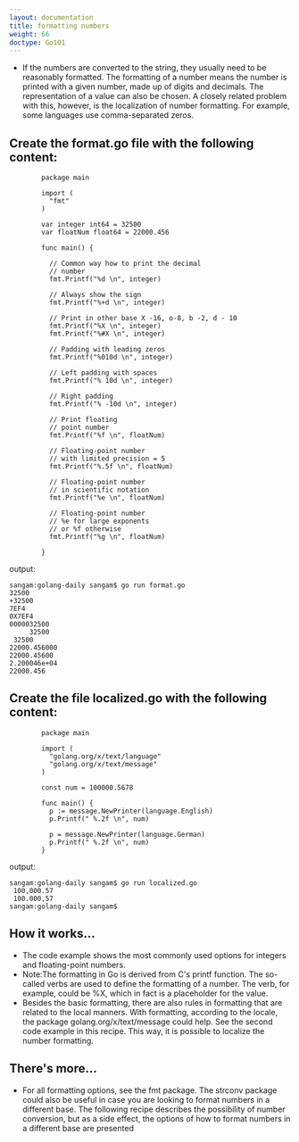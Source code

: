 ```yaml
---
layout: documentation
title: formatting numbers
weight: 66
doctype: Go101
---
```


- If the numbers are converted to the string, they usually need to be reasonably formatted. The formatting of a number means the number is printed with a given number, made up of digits and decimals. The representation of a value can also be chosen. A closely related problem with this, however, is the localization of number formatting. For example, some languages use comma-separated zeros.

## Create the format.go file with the following content:
```
        package main

        import (
          "fmt"
        )

        var integer int64 = 32500
        var floatNum float64 = 22000.456

        func main() {

          // Common way how to print the decimal
          // number
          fmt.Printf("%d \n", integer)

          // Always show the sign
          fmt.Printf("%+d \n", integer)

          // Print in other base X -16, o-8, b -2, d - 10
          fmt.Printf("%X \n", integer)
          fmt.Printf("%#X \n", integer)

          // Padding with leading zeros
          fmt.Printf("%010d \n", integer)

          // Left padding with spaces
          fmt.Printf("% 10d \n", integer)

          // Right padding
          fmt.Printf("% -10d \n", integer)

          // Print floating
          // point number
          fmt.Printf("%f \n", floatNum)

          // Floating-point number
          // with limited precision = 5
          fmt.Printf("%.5f \n", floatNum)

          // Floating-point number
          // in scientific notation
          fmt.Printf("%e \n", floatNum)

          // Floating-point number
          // %e for large exponents
          // or %f otherwise
          fmt.Printf("%g \n", floatNum)

        }

```
output:
```
sangam:golang-daily sangam$ go run format.go
32500 
+32500 
7EF4 
0X7EF4 
0000032500 
     32500 
 32500     
22000.456000 
22000.45600 
2.200046e+04 
22000.456 

```

## Create the file localized.go with the following content:

```
        package main

        import (
          "golang.org/x/text/language"
          "golang.org/x/text/message"
        )

        const num = 100000.5678

        func main() {
          p := message.NewPrinter(language.English)
          p.Printf(" %.2f \n", num)

          p = message.NewPrinter(language.German)
          p.Printf(" %.2f \n", num)
        }

```
output:

```
sangam:golang-daily sangam$ go run localized.go
 100,000.57 
 100.000,57 
sangam:golang-daily sangam$ 

```
## How it works...

- The code example shows the most commonly used options for integers and floating-point numbers.
- Note:The formatting in Go is derived from C's printf function. The so-called verbs are used to define the formatting of a number. The verb, for example, could be %X, which in fact is a placeholder for the value.
- Besides the basic formatting, there are also rules in formatting that are related to the local manners. With formatting, according to the locale, the package golang.org/x/text/message could help. See the second code example in this recipe. This way, it is possible to localize the number formatting.

## There's more...

- For all formatting options, see the fmt package. The strconv package could also be useful in case you are looking to format numbers in a different base. The following recipe describes the possibility of number conversion, but as a side effect, the options of how to format numbers in a different base are presented
